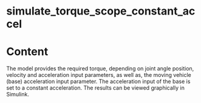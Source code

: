 # simulate_torque_scope_constant_accel
# Content
The model provides the required torque, depending on joint angle position, velocity and acceleration input parameters, as well as, the moving vehicle (base) acceleration input parameter. 
The acceleration input of the base is set to a constant acceleration. 
The results can be viewed graphically in Simulink.
